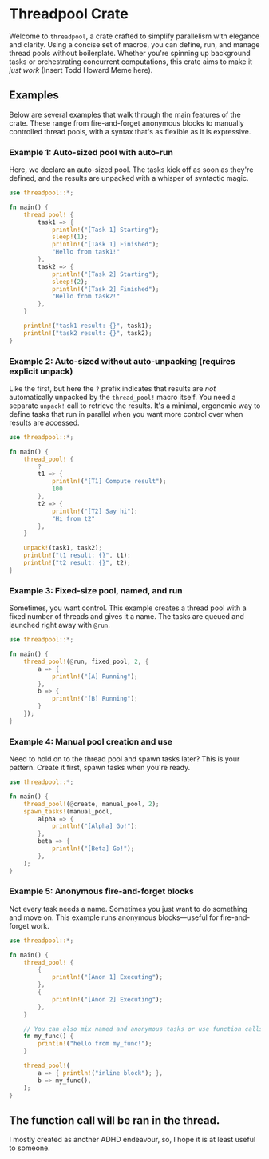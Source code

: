 # Threadpool Crate

Welcome to `threadpool`, a crate crafted to simplify parallelism with elegance and clarity. Using a concise set of macros, you can define, run, and manage thread pools without boilerplate. Whether you're spinning up background tasks or orchestrating concurrent computations, this crate aims to make it *just work* (Insert Todd Howard Meme here).

## Examples

Below are several examples that walk through the main features of the crate. These range from fire-and-forget anonymous blocks to manually controlled thread pools, with a syntax that's as flexible as it is expressive.

### Example 1: Auto-sized pool with auto-run

Here, we declare an auto-sized pool. The tasks kick off as soon as they're defined, and the results are unpacked with a whisper of syntactic magic.

```rust
use threadpool::*;

fn main() {
    thread_pool! {
        task1 => {
            println!("[Task 1] Starting");
            sleep!(1);
            println!("[Task 1] Finished");
            "Hello from task1!"
        },
        task2 => {
            println!("[Task 2] Starting");
            sleep!(2);
            println!("[Task 2] Finished");
            "Hello from task2!"
        },
    }

    println!("task1 result: {}", task1);
    println!("task2 result: {}", task2);
}
```

### Example 2: Auto-sized without auto-unpacking (requires explicit unpack)

Like the first, but here the `?` prefix indicates that results are *not* automatically unpacked by the `thread_pool!` macro itself. You need a separate `unpack!` call to retrieve the results. It's a minimal, ergonomic way to define tasks that run in parallel when you want more control over when results are accessed.

```rust
use threadpool::*;

fn main() {
    thread_pool! {
        ?
        t1 => {
            println!("[T1] Compute result");
            100
        },
        t2 => {
            println!("[T2] Say hi");
            "Hi from t2"
        },
    }

    unpack!(task1, task2);
    println!("t1 result: {}", t1);
    println!("t2 result: {}", t2);
}
```

### Example 3: Fixed-size pool, named, and run

Sometimes, you want control. This example creates a thread pool with a fixed number of threads and gives it a name. The tasks are queued and launched right away with `@run`.

```rust
use threadpool::*;

fn main() {
    thread_pool!(@run, fixed_pool, 2, {
        a => {
            println!("[A] Running");
        },
        b => {
            println!("[B] Running");
        }
    });
}
```

### Example 4: Manual pool creation and use

Need to hold on to the thread pool and spawn tasks later? This is your pattern. Create it first, spawn tasks when you're ready.

```rust
use threadpool::*;

fn main() {
    thread_pool!(@create, manual_pool, 2);
    spawn_tasks!(manual_pool,
        alpha => {
            println!("[Alpha] Go!");
        },
        beta => {
            println!("[Beta] Go!");
        },
    );
}
```

### Example 5: Anonymous fire-and-forget blocks

Not every task needs a name. Sometimes you just want to do something and move on. This example runs anonymous blocks—useful for fire-and-forget work.

```rust
use threadpool::*;

fn main() {
    thread_pool! {
        {
            println!("[Anon 1] Executing");
        },
        {
            println!("[Anon 2] Executing");
        },
    }

    // You can also mix named and anonymous tasks or use function calls
    fn my_func() {
        println!("hello from my_func!");
    }

    thread_pool!(
        a => { println!("inline block"); },
        b => my_func(),
    );
}
```
The function call will be ran in the thread. 
---

I mostly created as another ADHD endeavour, so, I hope it is at least useful to someone.
